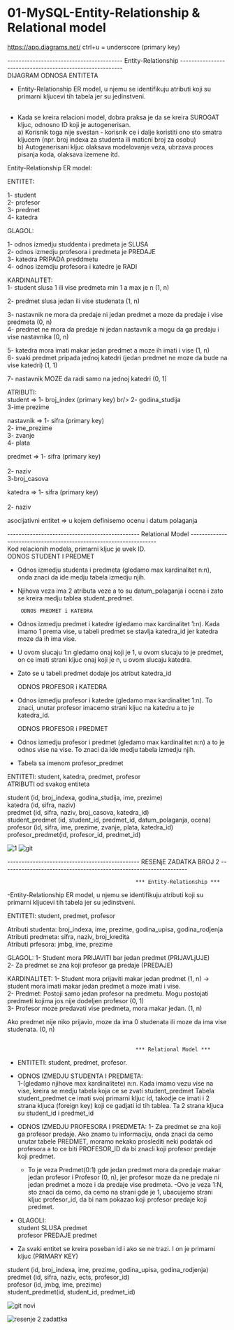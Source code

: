 # 01-MySQL-Entity-Relationship & Relational model

https://app.diagrams.net/    ctrl+u = underscore (primary key)

-----------------------------------------   Entity-Relationship  --------------------------------------------------------- <br/>
                                          DIJAGRAM ODNOSA ENTITETA 

- Entity-Relationship ER model, u njemu se identifikuju atributi koji su primarni kljucevi tih tabela jer su jedinstveni.<br /><br />

- Kada se kreira relacioni model, dobra praksa je da se kreira SUROGAT kljuc, odnosno ID koji je autogenerisan. <br />
a) Korisnik toga nije svestan - korisnik ce i dalje koristiti ono sto smatra kljucem (npr. broj indexa za studenta ili maticni broj za osobu)<br />
b) Autogenerisani kljuc olaksava modelovanje veza, ubrzava proces pisanja koda, olaksava izemene itd.<br />

Entity-Relationship ER model:

ENTITET: <br />

1- student  <br/>
2- profesor <br/>
3- predmet <br/>
4- katedra <br/>



GLAGOL: <br/>

1- odnos izmedju studdenta i predmeta je SLUSA <br/>
2- odnos izmedju profesora i predmeta je PREDAJE <br/>
3- katedra PRIPADA preddmetu <br/>
4- odnos izemdju profesora i katedre je RADI <br/>


KARDINALITET: <br/>
1- student slusa 1 ili vise predmeta  min 1 a max je n (1, n) <br/>

2- predmet slusa jedan ili vise studenata (1, n) <br/>

3- nastavnik ne mora da predaje ni jedan predmet a moze da predaje i vise predmeta (0, n) <br/>
4- predmet ne mora da predaje ni jedan nastavnik a mogu da ga predaju i vise nastavnika (0, n) <br/>

5- katedra mora imati makar jedan predmet a moze ih imati i vise (1, n) <br/>
6- svaki predmet pripada jednoj katedri (jedan predmet ne moze da bude na vise katedri) (1, 1) <br/>

7- nastavnik MOZE da radi samo na jednoj katedri (0, 1) <br/>


ATRIBUTI: <br/>
student => 1- broj_index (primary key) br/>
           2- godina_studija <br/>
           3-ime prezime <br/>
           
nastavnik => 1- sifra (primary key) <br/>
             2- ime_prezime <br/>
             3- zvanje <br/>
             4- plata <br/>
             
predmet   => 1- sifra (primary key)   <br/>         
             2- naziv <br/>
             3-broj_casova <br/>
             
katedra   => 1- sifra (primary key)     <br/>        
             2- naziv <br/>

asocijativni entitet => u kojem definisemo ocenu i datum polaganja <br/>

           
----------------------------------------------- Relational Model  ------------------------------------------------------------------ <br/>
Kod relacionih modela, primarni kljuc je uvek ID. <br/>
      ODNOS STUDENT I PREDMET  
* Odnos izmedju studenta i predmeta (gledamo max kardinalitet n:n), onda znaci da ide medju tabela izmedju njih. <br/>
* Njihova veza ima 2 atributa veze a to su datum_polaganja i ocena i zato se kreira medju tablea student_predmet. <br/>

       ODNOS PREDMET i KATEDRA  
* Odnos izmedju predmet i katedre (gledamo max kardinalitet 1:n). Kada imamo 1 prema vise, u tabeli predmet se stavlja katedra_id jer katedra moze da ih ima vise. <br/>
* U ovom slucaju 1:n gledamo onaj koji je 1, u ovom slucaju to je predmet, on ce imati strani kljuc onaj koji je n, u ovom slucaju katedra.<br/>
* Zato se u tabeli predmet dodaje jos atribut katedra_id    <br/>

     ODNOS PROFESOR i KATEDRA   <br/>
* Odnos izmedju profesor i katedre (gledamo max kardinalitet 1:n). To znaci, unutar profesor imacemo strani kljuc na katedru a to je katedra_id. <br/>
 
    ODNOS PROFESOR i PREDMET   <br/>
* Odnos izmedju profesor i predmet (gledamo max kardinalitet n:n) a to je odnos vise na vise. To znaci da ide medju tabela izmedju njih. <br/>
* Tabela sa imenom profesor_predmet <br/>

ENTITETI: student, katedra, predmet, profesor <br/>
ATRIBUTI od svakog entiteta <br/>

student (id, broj_indexa, godina_studija, ime, prezime) <br/>
katedra (id, sifra, naziv) <br/>
predmet (id, sifra, naziv, broj_casova, katedra_id) <br/>
student_predmet (id, student_id, predmet_id, datum_polaganja, ocena) <br/>
profesor (id, sifra, ime, prezime, zvanje, plata, katedra_id) <br/>
profesor_predmet(id, profesor_id, predmet_id) <br/>

![1](https://user-images.githubusercontent.com/56784702/208450361-8723eeb6-e7ac-48bd-80ea-43ee18ab23f9.png)
![git](https://user-images.githubusercontent.com/56784702/208663265-1bd35348-e8a3-4790-bc1c-d010ba42eea8.png) <br/>

 ----------------------------------------------- RESENjE ZADATKA BROJ 2  ------------------------------------------------------------------ <br/>
 
                                             *** Entity-Relationship ***  
                                             
-Entity-Relationship ER model, u njemu se identifikuju atributi koji su primarni kljucevi tih tabela jer su jedinstveni.
 
ENTITETI: student, predmet, profesor <br/>

Atributi studenta: broj_indexa, ime, prezime, godina_upisa, godina_rodjenja <br/>
Atributi predmeta: sifra, naziv, broj_kredita <br/>
Atributi prfesora: jmbg, ime, prezime <br/>

GLAGOL: 
1- Student mora PRIJAVITI bar jedan predmet (PRIJAVLjUJE)  <br/>
2- Za predmet se zna koji profesor ga predaje (PREDAJE)  <br/>

KARDINALITET: 
1- Student mora prijaviti makar jedan predmet (1, n)  -> student mora imati makar jedan predmet a moze imati i vise.  <br/>
2- Predmet: Postoji samo jedan profesor na predmetu. Mogu postojati predmeti kojima jos nije dodeljen profesor  (0, 1)   <br/>
3- Profesor moze predavati vise predmeta, mora makar jedan. (1, n)  <br/>

Ako predmet nije niko prijavio, moze da ima 0 studenata ili moze da ima vise studenata. (0, n) <br/> <br/>

                                             *** Relational Model ***   
- ENTITETI: student, predmet, profesor. 
 
- ODNOS IZMEDJU STUDENTA I PREDMETA:  <br/> 
  1-(gledamo njihove max kardinalitete) n:n. Kada imamo vezu vise na vise, kreira se medju tabela koja ce se zvati student_predmet   Tabela student_predmet ce imati svoj primarni kljuc id, takodje ce imati i 2 strana kljuca (foreign key) koji ce gadjati id tih tablea. Ta 2 strana kljuca su student_id i predmet_id <br/>
 
 - ODNOS IZMEDJU PROFESORA I PREDMETA: 
  1- Za predmet se zna koji ga profesor predaje. Ako znamo tu informaciju, onda znaci da cemo unutar tabele PREDMET, moramo nekako proslediti neki podatak od profesora      a to ce biti PROFESOR_ID da bi znacli koji profesor predaje koji predmet. </br>
     - To je veza Predmet(0:1) gde jedan predmet mora da predaje makar jedan profesor i Profesor (0, n), jer profesor moze da ne predaje ni jedan predmet a moze i da predaje vise predmeta.
     -Ovo je veza 1:N, sto znaci da cemo, da cemo na strani gde je 1, ubacujemo strani kljuc profesor_id, da bi nam pokazao koji profesor predaje koji predmet.
- GLAGOLI:  <br/>
         student SLUSA predmet  <br/>
         profesor PREDAJE predmet  <br/>
         
* Za svaki entitet se kreira poseban id i ako se ne trazi. I on je primarni kljuc (PRIMARY KEY)  <br/>

student (id, broj_indexa, ime, prezime, godina_upisa, godina_rodjenja) <br/>
predmet (id, sifra, naziv, ects, profesor_id)  <br/>
profesor (id, jmbg, ime, prezime)  <br/>
student_predmet(id, student_id, predmet_id)  <br/>

![git novi](https://user-images.githubusercontent.com/56784702/208665329-7c1aeb1b-1d78-4c85-9e4f-8cb6943a98fb.png)

![resenje 2 zadattka](https://user-images.githubusercontent.com/56784702/208686002-6ef1620c-d27b-451e-a01e-b2136e3a54d7.png)



